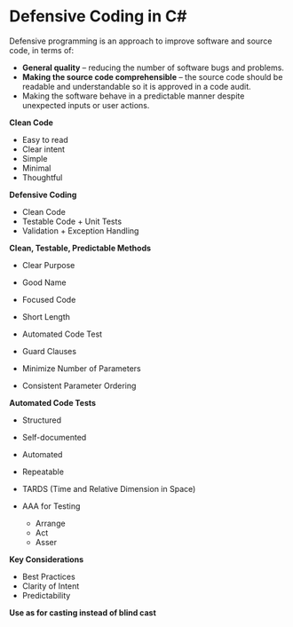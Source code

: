 # Defensive Coding in C#

Defensive programming is an approach to improve software and source code, in terms of:

- **General quality** – reducing the number of software bugs and problems.
- **Making the source code comprehensible** – the source code should be readable and understandable so it is approved in a code audit.
- Making the software behave in a predictable manner despite unexpected inputs or user actions.  

**Clean Code**
- Easy to read
- Clear intent
- Simple
- Minimal
- Thoughtful

**Defensive Coding**
- Clean Code
- Testable Code + Unit Tests
- Validation + Exception Handling

**Clean, Testable, Predictable Methods**
- Clear Purpose
- Good Name
- Focused Code
- Short Length
- Automated Code Test

- Guard Clauses
- Minimize Number of Parameters
- Consistent Parameter Ordering

**Automated Code Tests**
- Structured
- Self-documented
- Automated
- Repeatable
- TARDS (Time and Relative Dimension in Space)

- AAA for Testing
  - Arrange
  - Act
  - Asser

**Key Considerations**
- Best Practices
- Clarity of Intent
- Predictability

**Use as for casting instead of blind cast**